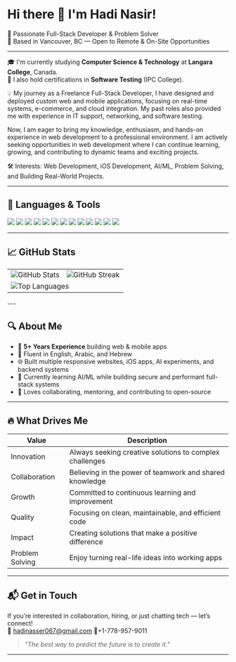 # Hi there 👋 I'm Hadi Nasir!

🚀 Passionate Full-Stack Developer & Problem Solver  
📍 Based in Vancouver, BC — Open to Remote & On-Site Opportunities  

---

🎓 I'm currently studying **Computer Science & Technology** at **Langara College**, Canada.  
🧪 I also hold certifications in **Software Testing** (IPC College).

💡 My journey as a Freelance Full-Stack Developer, I have designed and deployed custom web and mobile applications, focusing on real-time systems, e-commerce, and cloud integration. My past roles also provided me with experience in IT support,         networking, and software testing.

   Now, I am eager to bring my knowledge, enthusiasm, and hands-on experience in web development to a professional environment. I am actively seeking opportunities in web development where I can continue learning, growing, and contributing to        dynamic teams and exciting projects.

🛠️ Interests: Web Development, iOS Development, AI/ML, Problem Solving, and Building Real-World Projects.

---

## 🧰 Languages & Tools
<p>
  <img src="https://img.shields.io/badge/HTML5-E34F26?style=for-the-badge&logo=html5&logoColor=white"/>
  <img src="https://img.shields.io/badge/CSS3-1572B6?style=for-the-badge&logo=css3&logoColor=white"/>
  <img src="https://img.shields.io/badge/JavaScript-F7DF1E?style=for-the-badge&logo=javascript&logoColor=black"/>
  <img src="https://img.shields.io/badge/TypeScript-3178C6?style=for-the-badge&logo=typescript&logoColor=white"/>
  <img src="https://img.shields.io/badge/React-20232A?style=for-the-badge&logo=react&logoColor=61DAFB"/>
  <img src="https://img.shields.io/badge/SwiftUI-FA7343?style=for-the-badge&logo=swift&logoColor=white"/>
  <img src="https://img.shields.io/badge/Firebase-FFCA28?style=for-the-badge&logo=firebase&logoColor=black"/>
  <img src="https://img.shields.io/badge/Node.js-339933?style=for-the-badge&logo=nodedotjs&logoColor=white"/>
  <img src="https://img.shields.io/badge/MongoDB-47A248?style=for-the-badge&logo=mongodb&logoColor=white"/>
  <img src="https://img.shields.io/badge/MySQL-00758F?style=for-the-badge&logo=mysql&logoColor=white"/>
  <img src="https://img.shields.io/badge/Python-3776AB?style=for-the-badge&logo=python&logoColor=white"/>
  <img src="https://img.shields.io/badge/C++-00599C?style=for-the-badge&logo=c%2B%2B&logoColor=white"/>
  <img src="https://img.shields.io/badge/Java-ED8B00?style=for-the-badge&logo=java&logoColor=white"/>

</p>

---

## 📈 GitHub Stats

<div align="center">
  
<table>
  <tr>
    <td><img src="https://github-readme-stats.vercel.app/api?username=HA11723&show_icons=true&theme=tokyonight&hide_border=true&count_private=true" alt="GitHub Stats" /></td>
    <td><img src="https://github-readme-streak-stats.herokuapp.com/?user=HA11723&theme=tokyonight&hide_border=true" alt="GitHub Streak" /></td>
  </tr>
  <tr>
    <td colspan="2"><img src="https://github-readme-stats.vercel.app/api/top-langs/?username=HA11723&layout=compact&theme=tokyonight&hide_border=true" alt="Top Languages" /></td>
  </tr>
</table>

</div>
---



## 🔍 About Me

- 💼 **5+ Years Experience** building web & mobile apps
- 💬 Fluent in English, Arabic, and Hebrew
- 🌐 Built multiple responsive websites, iOS apps, AI experiments, and backend systems
- 🧠 Currently learning AI/ML while building secure and performant full-stack systems
- 🤝 Loves collaborating, mentoring, and contributing to open-source

---

## 🔥 What Drives Me

| Value         | Description                                                                 |
|---------------|-----------------------------------------------------------------------------|
| Innovation    | Always seeking creative solutions to complex challenges                    |
| Collaboration | Believing in the power of teamwork and shared knowledge                    |
| Growth        | Committed to continuous learning and improvement                           |
| Quality       | Focusing on clean, maintainable, and efficient code                        |
| Impact        | Creating solutions that make a positive difference                         |
| Problem Solving | Enjoy turning real-life ideas into working apps                         |

---

## 📬 Get in Touch

If you’re interested in collaboration, hiring, or just chatting tech — let’s connect!  
📧 hadinasser067@gmail.com
📲+1-778-957-9011

> *"The best way to predict the future is to create it."*

---

